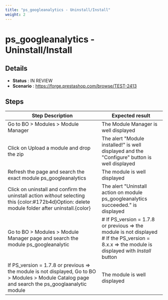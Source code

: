```yaml
---
title: "ps_googleanalytics - Uninstall/Install"
weight: 2
---
```


# ps_googleanalytics - Uninstall/Install
## Details
* **Status** : IN REVIEW
* **Scenario** : https://forge.prestashop.com/browse/TEST-2413

## Steps
| Step Description | Expected result |
| ----- | ----- |
| Go to BO > Modules > Module Manager | The Module Manager is well displayed |
| Click on Upload a module and drop the zip | The alert "Module installed!" is well displayed and the "Configure" button is well displayed |
| Refresh the page and search the exact module ps_googleanalytics | The module is well displayed |
| Click on uninstall and confirm the uninstall action *without* selecting this {color:#172b4d}Option: delete module folder after uninstall.{color} | The alert "Uninstall action on module ps_googleanalytics succeeded." is displayed |
| Go to BO > Modules > Module Manager page and search the module ps_googleanalytic | # If PS_version = 1.7.8 or previous => the module is not displayed<br> # If the PS_version = 8.x.x => the module is displayed with *Install* button |
| If PS_version = 1.7.8 or previous => the module is not displayed, Go to BO > Modules > Module Catalog page and search the ps_googlaanalytic module | The module is well displayed |
